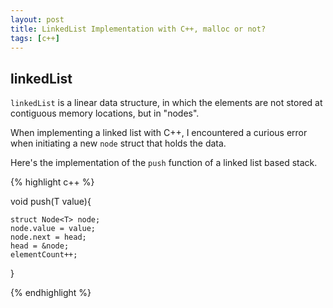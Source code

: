```yaml
---
layout: post
title: LinkedList Implementation with C++, malloc or not?
tags: [c++]
---
```


## linkedList

```linkedList``` is a linear data structure, in which the elements are not stored at contiguous memory locations, but in "nodes".

When implementing a linked list with C++, I encountered a curious error when initiating a new ```node``` struct that holds the data.

Here's the implementation of the ```push``` function of a linked list based stack.

{% highlight c++ %}

void push(T value){

    struct Node<T> node;
    node.value = value;
    node.next = head;
    head = &node;
    elementCount++;
  }

{% endhighlight %}
